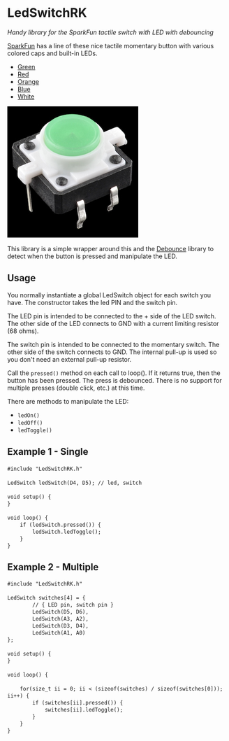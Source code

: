 # LedSwitchRK

*Handy library for the SparkFun tactile switch with LED with debouncing*


[SparkFun](https://www.sparkfun.com) has a line of these nice tactile momentary button with various colored caps and built-in LEDs.

- [Green](https://www.sparkfun.com/products/10440)
- [Red](https://www.sparkfun.com/products/10442)
- [Orange](https://www.sparkfun.com/products/10441)
- [Blue](https://www.sparkfun.com/products/10443)
- [White](https://www.sparkfun.com/products/10439)

![Green Button](green.jpg)

This library is a simple wrapper around this and the [Debounce](https://github.com/dwcares/debounce) library to detect when the button is pressed and manipulate the LED.

## Usage

You normally instantiate a global LedSwitch object for each switch you have. The constructor takes the led PIN and the switch pin.

The LED pin is intended to be connected to the + side of the LED switch. The other side of the LED connects to GND with a current limiting resistor (68 ohms).

The switch pin is intended to be connected to the momentary switch. The other side of the switch connects to GND. The internal pull-up is used so you don't need an external pull-up resistor.

Call the `pressed()` method on each call to loop(). If it returns true, then the button has been pressed. The press is debounced. There is no support for multiple presses (double click, etc.) at this time.

There are methods to manipulate the LED:

- `ledOn()`
- `ledOff()`
- `ledToggle()`

## Example 1 - Single

```
#include "LedSwitchRK.h"

LedSwitch ledSwitch(D4, D5); // led, switch

void setup() {
}

void loop() {
	if (ledSwitch.pressed()) {
		ledSwitch.ledToggle();
	}
}

```


## Example 2 - Multiple


```
#include "LedSwitchRK.h"

LedSwitch switches[4] = {
		// { LED pin, switch pin }
		LedSwitch(D5, D6),
		LedSwitch(A3, A2),
		LedSwitch(D3, D4),
		LedSwitch(A1, A0)
};

void setup() {
}

void loop() {

	for(size_t ii = 0; ii < (sizeof(switches) / sizeof(switches[0])); ii++) {
		if (switches[ii].pressed()) {
			switches[ii].ledToggle();
		}
	}
}

```




